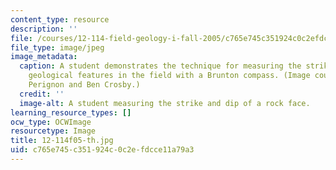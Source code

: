 ```yaml
---
content_type: resource
description: ''
file: /courses/12-114-field-geology-i-fall-2005/c765e745c351924c0c2efdcce11a79a3_12-114f05-th.jpg
file_type: image/jpeg
image_metadata:
  caption: A student demonstrates the technique for measuring the strike and dip of
    geological features in the field with a Brunton compass. (Image courtesy of Mariela
    Perignon and Ben Crosby.)
  credit: ''
  image-alt: A student measuring the strike and dip of a rock face.
learning_resource_types: []
ocw_type: OCWImage
resourcetype: Image
title: 12-114f05-th.jpg
uid: c765e745-c351-924c-0c2e-fdcce11a79a3
---
```

